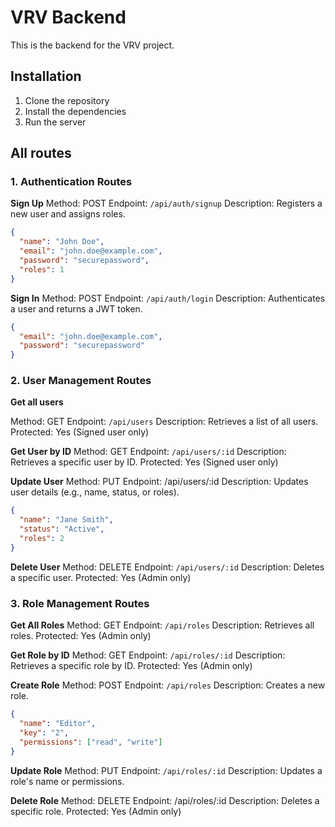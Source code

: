 # VRV Backend

This is the backend for the VRV project.


## Installation

1. Clone the repository
2. Install the dependencies
3. Run the server


## All routes

### 1. Authentication Routes
**Sign Up**
Method: POST
Endpoint: `/api/auth/signup`
Description: Registers a new user and assigns roles.

``` json
{
  "name": "John Doe",
  "email": "john.doe@example.com",
  "password": "securepassword",
  "roles": 1
}

```


**Sign In**
Method: POST
Endpoint: `/api/auth/login`
Description: Authenticates a user and returns a JWT token.
``` json
{
  "email": "john.doe@example.com",
  "password": "securepassword"
}

```

### 2. User Management Routes

**Get all users**

Method: GET
Endpoint: `/api/users`
Description: Retrieves a list of all users.
Protected: Yes (Signed user only)

**Get User by ID**
Method: GET
Endpoint: `/api/users/:id`
Description: Retrieves a specific user by ID.
Protected: Yes (Signed user only)

**Update User**
Method: PUT
Endpoint: /api/users/:id
Description: Updates user details (e.g., name, status, or roles).
``` json
{
  "name": "Jane Smith",
  "status": "Active",
  "roles": 2
}
```

**Delete User**
Method: DELETE
Endpoint: `/api/users/:id`
Description: Deletes a specific user.
Protected: Yes (Admin only)

### 3. Role Management Routes
**Get All Roles**
Method: GET
Endpoint: `/api/roles`
Description: Retrieves all roles.
Protected: Yes (Admin only)


**Get Role by ID**
Method: GET
Endpoint: `/api/roles/:id`
Description: Retrieves a specific role by ID.
Protected: Yes (Admin only)


**Create Role**
Method: POST
Endpoint: `/api/roles`
Description: Creates a new role.
``` json
{
  "name": "Editor",
  "key": "2",
  "permissions": ["read", "write"]
}

```

**Update Role**
Method: PUT
Endpoint: `/api/roles/:id`
Description: Updates a role's name or permissions.


**Delete Role**
Method: DELETE
Endpoint: /api/roles/:id
Description: Deletes a specific role.
Protected: Yes (Admin only)




